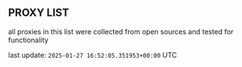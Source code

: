 ## PROXY LIST

all proxies in this list were collected from open sources and tested for functionality

last update: `2025-01-27 16:52:05.351953+00:00` UTC
